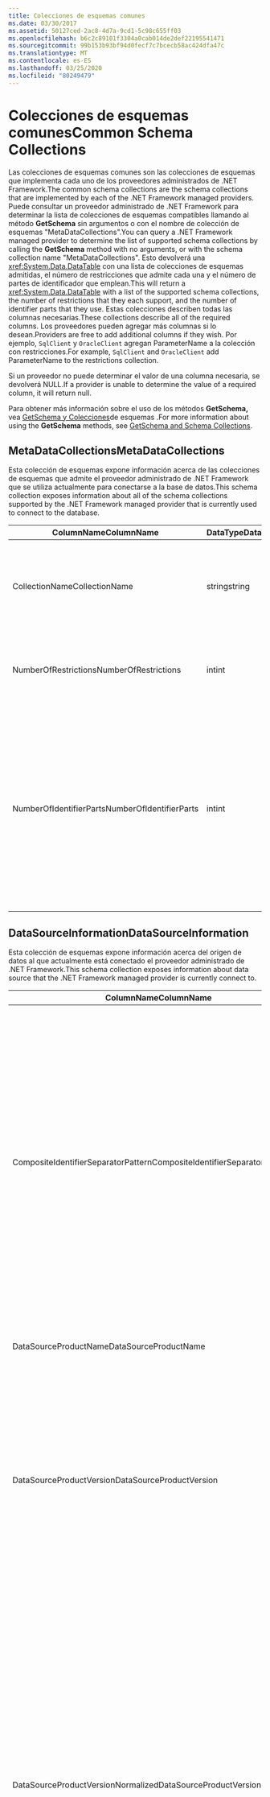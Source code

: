 ```yaml
---
title: Colecciones de esquemas comunes
ms.date: 03/30/2017
ms.assetid: 50127ced-2ac8-4d7a-9cd1-5c98c655ff03
ms.openlocfilehash: b6c2c89101f3304a0cab014de2def22195541471
ms.sourcegitcommit: 99b153b93bf94d0fecf7c7bcecb58ac424dfa47c
ms.translationtype: MT
ms.contentlocale: es-ES
ms.lasthandoff: 03/25/2020
ms.locfileid: "80249479"
---
```

# <a name="common-schema-collections"></a><span data-ttu-id="cfefd-102">Colecciones de esquemas comunes</span><span class="sxs-lookup"><span data-stu-id="cfefd-102">Common Schema Collections</span></span>
<span data-ttu-id="cfefd-103">Las colecciones de esquemas comunes son las colecciones de esquemas que implementa cada uno de los proveedores administrados de .NET Framework.</span><span class="sxs-lookup"><span data-stu-id="cfefd-103">The common schema collections are the schema collections that are implemented by each of the .NET Framework managed providers.</span></span> <span data-ttu-id="cfefd-104">Puede consultar un proveedor administrado de .NET Framework para determinar la lista de colecciones de esquemas compatibles llamando al método **GetSchema** sin argumentos o con el nombre de colección de esquemas "MetaDataCollections".</span><span class="sxs-lookup"><span data-stu-id="cfefd-104">You can query a .NET Framework managed provider to determine the list of supported schema collections by calling the **GetSchema** method with no arguments, or with the schema collection name "MetaDataCollections".</span></span> <span data-ttu-id="cfefd-105">Esto devolverá una <xref:System.Data.DataTable> con una lista de colecciones de esquemas admitidas, el número de restricciones que admite cada una y el número de partes de identificador que emplean.</span><span class="sxs-lookup"><span data-stu-id="cfefd-105">This will return a <xref:System.Data.DataTable> with a list of the supported schema collections, the number of restrictions that they each support, and the number of identifier parts that they use.</span></span> <span data-ttu-id="cfefd-106">Estas colecciones describen todas las columnas necesarias.</span><span class="sxs-lookup"><span data-stu-id="cfefd-106">These collections describe all of the required columns.</span></span> <span data-ttu-id="cfefd-107">Los proveedores pueden agregar más columnas si lo desean.</span><span class="sxs-lookup"><span data-stu-id="cfefd-107">Providers are free to add additional columns if they wish.</span></span> <span data-ttu-id="cfefd-108">Por ejemplo, `SqlClient` y `OracleClient` agregan ParameterName a la colección con restricciones.</span><span class="sxs-lookup"><span data-stu-id="cfefd-108">For example, `SqlClient` and `OracleClient` add ParameterName to the restrictions collection.</span></span>  
  
 <span data-ttu-id="cfefd-109">Si un proveedor no puede determinar el valor de una columna necesaria, se devolverá NULL.</span><span class="sxs-lookup"><span data-stu-id="cfefd-109">If a provider is unable to determine the value of a required column, it will return null.</span></span>  
  
 <span data-ttu-id="cfefd-110">Para obtener más información sobre el uso de los métodos **GetSchema,** vea [GetSchema y Colecciones](getschema-and-schema-collections.md)de esquemas .</span><span class="sxs-lookup"><span data-stu-id="cfefd-110">For more information about using the **GetSchema** methods, see [GetSchema and Schema Collections](getschema-and-schema-collections.md).</span></span>  
  
## <a name="metadatacollections"></a><span data-ttu-id="cfefd-111">MetaDataCollections</span><span class="sxs-lookup"><span data-stu-id="cfefd-111">MetaDataCollections</span></span>  
 <span data-ttu-id="cfefd-112">Esta colección de esquemas expone información acerca de las colecciones de esquemas que admite el proveedor administrado de .NET Framework que se utiliza actualmente para conectarse a la base de datos.</span><span class="sxs-lookup"><span data-stu-id="cfefd-112">This schema collection exposes information about all of the schema collections supported by the .NET Framework managed provider that is currently used to connect to the database.</span></span>  
  
|<span data-ttu-id="cfefd-113">ColumnName</span><span class="sxs-lookup"><span data-stu-id="cfefd-113">ColumnName</span></span>|<span data-ttu-id="cfefd-114">DataType</span><span class="sxs-lookup"><span data-stu-id="cfefd-114">DataType</span></span>|<span data-ttu-id="cfefd-115">Descripción</span><span class="sxs-lookup"><span data-stu-id="cfefd-115">Description</span></span>|  
|----------------|--------------|-----------------|  
|<span data-ttu-id="cfefd-116">CollectionName</span><span class="sxs-lookup"><span data-stu-id="cfefd-116">CollectionName</span></span>|<span data-ttu-id="cfefd-117">string</span><span class="sxs-lookup"><span data-stu-id="cfefd-117">string</span></span>|<span data-ttu-id="cfefd-118">El nombre de la colección que se va a pasar al método **GetSchema** para devolver la colección.</span><span class="sxs-lookup"><span data-stu-id="cfefd-118">The name of the collection to pass to the **GetSchema** method to return the collection.</span></span>|  
|<span data-ttu-id="cfefd-119">NumberOfRestrictions</span><span class="sxs-lookup"><span data-stu-id="cfefd-119">NumberOfRestrictions</span></span>|<span data-ttu-id="cfefd-120">int</span><span class="sxs-lookup"><span data-stu-id="cfefd-120">int</span></span>|<span data-ttu-id="cfefd-121">El número de restricciones que se pueden especificar para la colección.</span><span class="sxs-lookup"><span data-stu-id="cfefd-121">The number of restrictions that may be specified for the collection.</span></span>|  
|<span data-ttu-id="cfefd-122">NumberOfIdentifierParts</span><span class="sxs-lookup"><span data-stu-id="cfefd-122">NumberOfIdentifierParts</span></span>|<span data-ttu-id="cfefd-123">int</span><span class="sxs-lookup"><span data-stu-id="cfefd-123">int</span></span>|<span data-ttu-id="cfefd-124">El número de partes del identificador compuesto y nombre del objeto de base de datos.</span><span class="sxs-lookup"><span data-stu-id="cfefd-124">The number of parts in the composite identifier/database object name.</span></span> <span data-ttu-id="cfefd-125">Por ejemplo, en SQL Server, sería 3 para las tablas y 4 para las columnas.</span><span class="sxs-lookup"><span data-stu-id="cfefd-125">For example, in SQL Server, this would be 3 for tables and 4 for columns.</span></span> <span data-ttu-id="cfefd-126">En Oracle, sería 2 para las tablas y 3 para las columnas.</span><span class="sxs-lookup"><span data-stu-id="cfefd-126">In Oracle, it would be 2 for tables and 3 for columns.</span></span>|  
  
## <a name="datasourceinformation"></a><span data-ttu-id="cfefd-127">DataSourceInformation</span><span class="sxs-lookup"><span data-stu-id="cfefd-127">DataSourceInformation</span></span>  
 <span data-ttu-id="cfefd-128">Esta colección de esquemas expone información acerca del origen de datos al que actualmente está conectado el proveedor administrado de .NET Framework.</span><span class="sxs-lookup"><span data-stu-id="cfefd-128">This schema collection exposes information about data source that the .NET Framework managed provider is currently connect to.</span></span>  
  
|<span data-ttu-id="cfefd-129">ColumnName</span><span class="sxs-lookup"><span data-stu-id="cfefd-129">ColumnName</span></span>|<span data-ttu-id="cfefd-130">DataType</span><span class="sxs-lookup"><span data-stu-id="cfefd-130">DataType</span></span>|<span data-ttu-id="cfefd-131">Descripción</span><span class="sxs-lookup"><span data-stu-id="cfefd-131">Description</span></span>|  
|----------------|--------------|-----------------|  
|<span data-ttu-id="cfefd-132">CompositeIdentifierSeparatorPattern</span><span class="sxs-lookup"><span data-stu-id="cfefd-132">CompositeIdentifierSeparatorPattern</span></span>|<span data-ttu-id="cfefd-133">string</span><span class="sxs-lookup"><span data-stu-id="cfefd-133">string</span></span>|<span data-ttu-id="cfefd-134">La expresión regular que va a hacer corresponder los separadores compuestos en un identificador compuesto.</span><span class="sxs-lookup"><span data-stu-id="cfefd-134">The regular expression to match the composite separators in a composite identifier.</span></span> <span data-ttu-id="cfefd-135">Por ejemplo, "\\".</span><span class="sxs-lookup"><span data-stu-id="cfefd-135">For example, "\\."</span></span> <span data-ttu-id="cfefd-136">(para SQL Server)\@ \\o "&#124;."</span><span class="sxs-lookup"><span data-stu-id="cfefd-136">(for SQL Server) or "\@&#124;\\."</span></span> <span data-ttu-id="cfefd-137">(en Oracle).</span><span class="sxs-lookup"><span data-stu-id="cfefd-137">(for Oracle).</span></span><br /><br /> <span data-ttu-id="cfefd-138">Un identificador compuesto suele ser lo que se utiliza para un nombre de\@objeto de base de datos, por ejemplo: pubs.dbo.authors o pubs dbo.authors.</span><span class="sxs-lookup"><span data-stu-id="cfefd-138">A composite identifier is typically what is used for a database object name, for example: pubs.dbo.authors or pubs\@dbo.authors.</span></span><br /><br /> <span data-ttu-id="cfefd-139">Para SQL Server, use\\la expresión regular " .".</span><span class="sxs-lookup"><span data-stu-id="cfefd-139">For SQL Server, use the regular expression "\\.".</span></span> <span data-ttu-id="cfefd-140">Para OracleClient,\@ utilice \\"&#124;.".</span><span class="sxs-lookup"><span data-stu-id="cfefd-140">For OracleClient, use "\@&#124;\\.".</span></span><br /><br /> <span data-ttu-id="cfefd-141">En ODBC, utilice Catalog_name_seperator.</span><span class="sxs-lookup"><span data-stu-id="cfefd-141">For ODBC use the Catalog_name_seperator.</span></span><br /><br /> <span data-ttu-id="cfefd-142">En OLE DB, use DBLITERAL_CATALOG_SEPARATOR o DBLITERAL_SCHEMA_SEPARATOR.</span><span class="sxs-lookup"><span data-stu-id="cfefd-142">For OLE DB use DBLITERAL_CATALOG_SEPARATOR or DBLITERAL_SCHEMA_SEPARATOR.</span></span>|  
|<span data-ttu-id="cfefd-143">DataSourceProductName</span><span class="sxs-lookup"><span data-stu-id="cfefd-143">DataSourceProductName</span></span>|<span data-ttu-id="cfefd-144">string</span><span class="sxs-lookup"><span data-stu-id="cfefd-144">string</span></span>|<span data-ttu-id="cfefd-145">El nombre del producto al que tiene acceso el proveedor, por ejemplo, "Oracle" o "SQLServer".</span><span class="sxs-lookup"><span data-stu-id="cfefd-145">The name of the product accessed by the provider, such as "Oracle" or "SQLServer".</span></span>|  
|<span data-ttu-id="cfefd-146">DataSourceProductVersion</span><span class="sxs-lookup"><span data-stu-id="cfefd-146">DataSourceProductVersion</span></span>|<span data-ttu-id="cfefd-147">string</span><span class="sxs-lookup"><span data-stu-id="cfefd-147">string</span></span>|<span data-ttu-id="cfefd-148">Indica la versión del producto al que tiene acceso el proveedor, en el formato nativo de los orígenes de datos y no en el formato de Microsoft.</span><span class="sxs-lookup"><span data-stu-id="cfefd-148">Indicates the version of the product accessed by the provider, in the data sources native format and not in Microsoft format.</span></span><br /><br /> <span data-ttu-id="cfefd-149">En algunos casos, DataSourceProductVersion y DataSourceProductVersionNormalized tendrán el mismo valor.</span><span class="sxs-lookup"><span data-stu-id="cfefd-149">In some cases DataSourceProductVersion and DataSourceProductVersionNormalized will be the same value.</span></span> <span data-ttu-id="cfefd-150">En el caso de OLE DB y ODBC, serán siempre iguales dado que se asignan a la misma llamada de función en la API nativa subyacente.</span><span class="sxs-lookup"><span data-stu-id="cfefd-150">In the case of OLE DB and ODBC, these will always be the same as they are mapped to the same function call in the underlying native API.</span></span>|  
|<span data-ttu-id="cfefd-151">DataSourceProductVersionNormalized</span><span class="sxs-lookup"><span data-stu-id="cfefd-151">DataSourceProductVersionNormalized</span></span>|<span data-ttu-id="cfefd-152">string</span><span class="sxs-lookup"><span data-stu-id="cfefd-152">string</span></span>|<span data-ttu-id="cfefd-153">Una versión normalizada del origen de datos, de forma que se puede comparar con `String.Compare()`.</span><span class="sxs-lookup"><span data-stu-id="cfefd-153">A normalized version for the data source, such that it can be compared with `String.Compare()`.</span></span> <span data-ttu-id="cfefd-154">Su formato es coherente con todas las versiones del proveedor para evitar que la versión 10 se clasifique entre la versión 1 y la versión 2.</span><span class="sxs-lookup"><span data-stu-id="cfefd-154">The format of this is consistent for all versions of the provider to prevent version 10 from sorting between version 1 and version 2.</span></span><br /><br /> <span data-ttu-id="cfefd-155">Por ejemplo, el proveedor de Oracle utiliza un formato de "nn.nn.nn.nn.nn.nn" para su versión normalizada, lo que hace que un origen de datos de Oracle 8i devuelva "08.01.07.04.01".</span><span class="sxs-lookup"><span data-stu-id="cfefd-155">For example, the Oracle provider uses a format of "nn.nn.nn.nn.nn" for its normalized version, which causes an Oracle 8i data source to return "08.01.07.04.01".</span></span> <span data-ttu-id="cfefd-156">SQL ServerSQL Server usa el formato típico de Microsoft "nn.nn.nnnn".</span><span class="sxs-lookup"><span data-stu-id="cfefd-156">SQL Server uses the typical Microsoft "nn.nn.nnnn" format.</span></span><br /><br /> <span data-ttu-id="cfefd-157">En algunos casos, DataSourceProductVersion y DataSourceProductVersionNormalized tendrán el mismo valor.</span><span class="sxs-lookup"><span data-stu-id="cfefd-157">In some cases, DataSourceProductVersion and DataSourceProductVersionNormalized will be the same value.</span></span> <span data-ttu-id="cfefd-158">En el caso de OLE DB y ODBC, serán siempre iguales dado que se asignan a la misma llamada de función en la API nativa subyacente.</span><span class="sxs-lookup"><span data-stu-id="cfefd-158">In the case of OLE DB and ODBC these will always be the same as they are mapped to the same function call in the underlying native API.</span></span>|  
|<span data-ttu-id="cfefd-159">GroupByBehavior</span><span class="sxs-lookup"><span data-stu-id="cfefd-159">GroupByBehavior</span></span>|<xref:System.Data.Common.GroupByBehavior>|<span data-ttu-id="cfefd-160">Especifica la relación entre las columnas de una cláusula GROUP BY y las columnas no agregadas de la lista de selección.</span><span class="sxs-lookup"><span data-stu-id="cfefd-160">Specifies the relationship between the columns in a GROUP BY clause and the non-aggregated columns in the select list.</span></span>|  
|<span data-ttu-id="cfefd-161">IdentifierPattern</span><span class="sxs-lookup"><span data-stu-id="cfefd-161">IdentifierPattern</span></span>|<span data-ttu-id="cfefd-162">string</span><span class="sxs-lookup"><span data-stu-id="cfefd-162">string</span></span>|<span data-ttu-id="cfefd-163">Expresión regular que crea una correspondencia con un identificador y con un valor de coincidencia del identificador.</span><span class="sxs-lookup"><span data-stu-id="cfefd-163">A regular expression that matches an identifier and has a match value of the identifier.</span></span> <span data-ttu-id="cfefd-164">Por ejemplo, "[A-Za-z0-9_#$]".</span><span class="sxs-lookup"><span data-stu-id="cfefd-164">For example "[A-Za-z0-9_#$]".</span></span>|  
|<span data-ttu-id="cfefd-165">IdentifierCase</span><span class="sxs-lookup"><span data-stu-id="cfefd-165">IdentifierCase</span></span>|<xref:System.Data.Common.IdentifierCase>|<span data-ttu-id="cfefd-166">Indica si los identificadores que no se incluyen entre comillas se usan con distinción de mayúsculas y minúsculas o no.</span><span class="sxs-lookup"><span data-stu-id="cfefd-166">Indicates whether non-quoted identifiers are treated as case sensitive or not.</span></span>|  
|<span data-ttu-id="cfefd-167">OrderByColumnsInSelect</span><span class="sxs-lookup"><span data-stu-id="cfefd-167">OrderByColumnsInSelect</span></span>|<span data-ttu-id="cfefd-168">bool</span><span class="sxs-lookup"><span data-stu-id="cfefd-168">bool</span></span>|<span data-ttu-id="cfefd-169">Especifica si las columnas de una cláusula ORDER BY deben estar en la lista de selección.</span><span class="sxs-lookup"><span data-stu-id="cfefd-169">Specifies whether columns in an ORDER BY clause must be in the select list.</span></span> <span data-ttu-id="cfefd-170">Un valor de true indica que es necesario que estén en la lista de selección; un valor de false indica que no es necesario que estén en la lista de selección.</span><span class="sxs-lookup"><span data-stu-id="cfefd-170">A value of true indicates that they are required to be in the select list, a value of false indicates that they are not required to be in the select list.</span></span>|  
|<span data-ttu-id="cfefd-171">ParameterMarkerFormat</span><span class="sxs-lookup"><span data-stu-id="cfefd-171">ParameterMarkerFormat</span></span>|<span data-ttu-id="cfefd-172">string</span><span class="sxs-lookup"><span data-stu-id="cfefd-172">string</span></span>|<span data-ttu-id="cfefd-173">Una cadena de formato que representa cómo dar formato a un parámetro.</span><span class="sxs-lookup"><span data-stu-id="cfefd-173">A format string that represents how to format a parameter.</span></span><br /><br /> <span data-ttu-id="cfefd-174">Si el origen de datos admite parámetros con nombre, el primer marcador de posición de esta cadena debe estar donde se debe dar formato al nombre del parámetro.</span><span class="sxs-lookup"><span data-stu-id="cfefd-174">If named parameters are supported by the data source, the first placeholder in this string should be where the parameter name should be formatted.</span></span><br /><br /> <span data-ttu-id="cfefd-175">Por ejemplo, si el origen de datos espera que los parámetros se{0}nombren y prefijen un ':' esto sería ": ".</span><span class="sxs-lookup"><span data-stu-id="cfefd-175">For example, if the data source expects parameters to be named and prefixed with an ':' this would be ":{0}".</span></span> <span data-ttu-id="cfefd-176">Cuando se formatea con un nombre de parámetro de "p1", la cadena resultante es ":p1".</span><span class="sxs-lookup"><span data-stu-id="cfefd-176">When formatting this with a parameter name of "p1" the resulting string is ":p1".</span></span><br /><br /> <span data-ttu-id="cfefd-177">Si el origen de datos espera que\@los parámetros tengan el prefijo '{0}', pero los nombres ya\@los incluyen, esto\@sería ' ', y el resultado de dar formato a un parámetro denominado " p1" simplemente sería " p1".</span><span class="sxs-lookup"><span data-stu-id="cfefd-177">If the data source expects parameters to be prefixed with the '\@', but the names already include them, this would be '{0}', and the result of formatting a parameter named "\@p1" would simply be "\@p1".</span></span><br /><br /> <span data-ttu-id="cfefd-178">Para los orígenes de datos que no esperan parámetros con nombre y esperan el uso del carácter '?', la cadena de formato se puede especificar como simplemente '?', lo que omitiría el nombre del parámetro.</span><span class="sxs-lookup"><span data-stu-id="cfefd-178">For data sources that do not expect named parameters and expect the use of the '?' character, the format string can be specified as simply '?', which would ignore the parameter name.</span></span> <span data-ttu-id="cfefd-179">Para OLE DB devolvemos '?'.</span><span class="sxs-lookup"><span data-stu-id="cfefd-179">For OLE DB we return '?'.</span></span>|  
|<span data-ttu-id="cfefd-180">ParameterMarkerPattern</span><span class="sxs-lookup"><span data-stu-id="cfefd-180">ParameterMarkerPattern</span></span>|<span data-ttu-id="cfefd-181">string</span><span class="sxs-lookup"><span data-stu-id="cfefd-181">string</span></span>|<span data-ttu-id="cfefd-182">Una expresión regular que crea una correspondencia con un marcador de parámetro.</span><span class="sxs-lookup"><span data-stu-id="cfefd-182">A regular expression that matches a parameter marker.</span></span> <span data-ttu-id="cfefd-183">Tendrá un valor de correspondencia del nombre del parámetro, si lo hay.</span><span class="sxs-lookup"><span data-stu-id="cfefd-183">It will have a match value of the parameter name, if any.</span></span><br /><br /> <span data-ttu-id="cfefd-184">Por ejemplo, si los parámetros\@con nombre se admiten con un carácter de entrada\@' ' que se incluirá en el nombre del parámetro, esto sería: "( [A-Za-z0-9_$-]\*)".</span><span class="sxs-lookup"><span data-stu-id="cfefd-184">For example, if named parameters are supported with an '\@' lead-in character that will be included in the parameter name, this would be: "(\@[A-Za-z0-9_$#]\*)".</span></span><br /><br /> <span data-ttu-id="cfefd-185">Sin embargo, si los parámetros con nombre se admiten con un ':' como el carácter de entrada principal y no\*forma parte del nombre del parámetro, esto sería: ":([A-Za-z0-9_$-] )".</span><span class="sxs-lookup"><span data-stu-id="cfefd-185">However, if named parameters are supported with a ':' as the lead-in character and it is not part of the parameter name, this would be: ":([A-Za-z0-9_$#]\*)".</span></span><br /><br /> <span data-ttu-id="cfefd-186">Por supuesto, si el origen de datos no admite parámetros con nombre, esto sería simplemente "?".</span><span class="sxs-lookup"><span data-stu-id="cfefd-186">Of course, if the data source doesn't support named parameters, this would simply be "?".</span></span>|  
|<span data-ttu-id="cfefd-187">ParameterNameMaxLength</span><span class="sxs-lookup"><span data-stu-id="cfefd-187">ParameterNameMaxLength</span></span>|<span data-ttu-id="cfefd-188">int</span><span class="sxs-lookup"><span data-stu-id="cfefd-188">int</span></span>|<span data-ttu-id="cfefd-189">La longitud máxima del nombre del parámetro en caracteres.</span><span class="sxs-lookup"><span data-stu-id="cfefd-189">The maximum length of a parameter name in characters.</span></span> <span data-ttu-id="cfefd-190">Visual Studio espera que si se admiten nombres de parámetros, el valor mínimo de la longitud máxima sea 30 caracteres.</span><span class="sxs-lookup"><span data-stu-id="cfefd-190">Visual Studio expects that if parameter names are supported, the minimum value for the maximum length is 30 characters.</span></span><br /><br /> <span data-ttu-id="cfefd-191">Si el origen de datos no admite parámetros con nombre, esta propiedad devuelve cero.</span><span class="sxs-lookup"><span data-stu-id="cfefd-191">If the data source does not support named parameters, this property returns zero.</span></span>|  
|<span data-ttu-id="cfefd-192">ParameterNamePattern</span><span class="sxs-lookup"><span data-stu-id="cfefd-192">ParameterNamePattern</span></span>|<span data-ttu-id="cfefd-193">string</span><span class="sxs-lookup"><span data-stu-id="cfefd-193">string</span></span>|<span data-ttu-id="cfefd-194">Una expresión regular que crea una correspondencia con los nombres de parámetros válidos.</span><span class="sxs-lookup"><span data-stu-id="cfefd-194">A regular expression that matches the valid parameter names.</span></span> <span data-ttu-id="cfefd-195">Según el origen de datos, existen diferentes reglas respecto a los caracteres que se pueden utilizar en los nombres de parámetros.</span><span class="sxs-lookup"><span data-stu-id="cfefd-195">Different data sources have different rules regarding the characters that may be used for parameter names.</span></span><br /><br /> <span data-ttu-id="cfefd-196">Visual Studio espera que si se admiten nombres de parámetros, los caracteres "\p{Lu}\p{Ll}\p{Lt}\p{Lm}\p{Lo}\p{Nl}\p{Nd}" son el juego mínimo de caracteres admitidos que son válidos en nombres de parámetros.</span><span class="sxs-lookup"><span data-stu-id="cfefd-196">Visual Studio expects that if parameter names are supported, the characters "\p{Lu}\p{Ll}\p{Lt}\p{Lm}\p{Lo}\p{Nl}\p{Nd}" are the minimum supported set of characters that are valid for parameter names.</span></span>|  
|<span data-ttu-id="cfefd-197">QuotedIdentifierPattern</span><span class="sxs-lookup"><span data-stu-id="cfefd-197">QuotedIdentifierPattern</span></span>|<span data-ttu-id="cfefd-198">string</span><span class="sxs-lookup"><span data-stu-id="cfefd-198">string</span></span>|<span data-ttu-id="cfefd-199">Una expresión regular que crea una correspondencia con un identificador incluido entre comillas y que tiene un valor de correspondencia del propio identificador sin las comillas.</span><span class="sxs-lookup"><span data-stu-id="cfefd-199">A regular expression that matches a quoted identifier and has a match value of the identifier itself without the quotes.</span></span> <span data-ttu-id="cfefd-200">Por ejemplo, si el origen de datos utiliza comillas dobles para identificar identificadores entrecomillados, esto sería: "(([-&#124;\\ \\"")\\")".</span><span class="sxs-lookup"><span data-stu-id="cfefd-200">For example, if the data source used double-quotes to identify quoted identifiers, this would be: "(([^\\"]&#124;\\"\\")\*)".</span></span>|  
|<span data-ttu-id="cfefd-201">QuotedIdentifierCase</span><span class="sxs-lookup"><span data-stu-id="cfefd-201">QuotedIdentifierCase</span></span>|<xref:System.Data.Common.IdentifierCase>|<span data-ttu-id="cfefd-202">Indica si los identificadores incluidos entre comillas se tratan o no como con diferenciación entre mayúsculas y minúsculas.</span><span class="sxs-lookup"><span data-stu-id="cfefd-202">Indicates whether quoted identifiers are treated as case sensitive or not.</span></span>|  
|<span data-ttu-id="cfefd-203">StatementSeparatorPattern</span><span class="sxs-lookup"><span data-stu-id="cfefd-203">StatementSeparatorPattern</span></span>|<span data-ttu-id="cfefd-204">string</span><span class="sxs-lookup"><span data-stu-id="cfefd-204">string</span></span>|<span data-ttu-id="cfefd-205">Una expresión regular que crea una correspondencia con el separador de instrucciones.</span><span class="sxs-lookup"><span data-stu-id="cfefd-205">A regular expression that matches the statement separator.</span></span>|  
|<span data-ttu-id="cfefd-206">StringLiteralPattern</span><span class="sxs-lookup"><span data-stu-id="cfefd-206">StringLiteralPattern</span></span>|<span data-ttu-id="cfefd-207">string</span><span class="sxs-lookup"><span data-stu-id="cfefd-207">string</span></span>|<span data-ttu-id="cfefd-208">Una expresión regular que crea una correspondencia con un literal de cadena y que tiene un valor de correspondencia del propio literal.</span><span class="sxs-lookup"><span data-stu-id="cfefd-208">A regular expression that matches a string literal and has a match value of the literal itself.</span></span> <span data-ttu-id="cfefd-209">Por ejemplo, si el origen de datos utiliza comillas simples para identificar cadenas, esto sería: "(((['']&#124;'')\*')"'</span><span class="sxs-lookup"><span data-stu-id="cfefd-209">For example, if the data source used single-quotes to identify strings, this would be: "('([^']&#124;'')\*')"'</span></span>|  
|<span data-ttu-id="cfefd-210">SupportedJoinOperators</span><span class="sxs-lookup"><span data-stu-id="cfefd-210">SupportedJoinOperators</span></span>|<xref:System.Data.Common.SupportedJoinOperators>|<span data-ttu-id="cfefd-211">Especifica los tipos de instrucciones de unión SQL que admite el origen de datos.</span><span class="sxs-lookup"><span data-stu-id="cfefd-211">Specifies what types of SQL join statements are supported by the data source.</span></span>|  
  
## <a name="datatypes"></a><span data-ttu-id="cfefd-212">DataTypes</span><span class="sxs-lookup"><span data-stu-id="cfefd-212">DataTypes</span></span>  
 <span data-ttu-id="cfefd-213">Esta colección de esquemas expone información acerca de los tipos de datos que admite la base de datos a la que está conectado actualmente el proveedor de datos de .NET Framework.</span><span class="sxs-lookup"><span data-stu-id="cfefd-213">This schema collection exposes information about the data types that are supported by the database that the .NET Framework managed provider is currently connected to.</span></span>  
  
|<span data-ttu-id="cfefd-214">ColumnName</span><span class="sxs-lookup"><span data-stu-id="cfefd-214">ColumnName</span></span>|<span data-ttu-id="cfefd-215">DataType</span><span class="sxs-lookup"><span data-stu-id="cfefd-215">DataType</span></span>|<span data-ttu-id="cfefd-216">Descripción</span><span class="sxs-lookup"><span data-stu-id="cfefd-216">Description</span></span>|  
|----------------|--------------|-----------------|  
|<span data-ttu-id="cfefd-217">TypeName</span><span class="sxs-lookup"><span data-stu-id="cfefd-217">TypeName</span></span>|<span data-ttu-id="cfefd-218">string</span><span class="sxs-lookup"><span data-stu-id="cfefd-218">string</span></span>|<span data-ttu-id="cfefd-219">El nombre del tipo de datos específico del proveedor.</span><span class="sxs-lookup"><span data-stu-id="cfefd-219">The provider-specific data type name.</span></span>|  
|<span data-ttu-id="cfefd-220">ProviderDbType</span><span class="sxs-lookup"><span data-stu-id="cfefd-220">ProviderDbType</span></span>|<span data-ttu-id="cfefd-221">int</span><span class="sxs-lookup"><span data-stu-id="cfefd-221">int</span></span>|<span data-ttu-id="cfefd-222">El valor de tipo específico del proveedor que se debe usar al especificar el tipo de un parámetro.</span><span class="sxs-lookup"><span data-stu-id="cfefd-222">The provider-specific type value that should be used when specifying a parameter's type.</span></span> <span data-ttu-id="cfefd-223">Por ejemplo, SqlDbType.Money u OracleType.Blob.</span><span class="sxs-lookup"><span data-stu-id="cfefd-223">For example, SqlDbType.Money or OracleType.Blob.</span></span>|  
|<span data-ttu-id="cfefd-224">ColumnSize</span><span class="sxs-lookup"><span data-stu-id="cfefd-224">ColumnSize</span></span>|<span data-ttu-id="cfefd-225">long</span><span class="sxs-lookup"><span data-stu-id="cfefd-225">long</span></span>|<span data-ttu-id="cfefd-226">La longitud de una columna o parámetro no numérico hace referencia a la longitud máxima o a la longitud que ha definido el proveedor para este tipo.</span><span class="sxs-lookup"><span data-stu-id="cfefd-226">The length of a non-numeric column or parameter refers to either the maximum or the length defined for this type by the provider.</span></span><br /><br /> <span data-ttu-id="cfefd-227">En datos de caracteres, es la longitud máxima o definida en unidades por el origen de datos.</span><span class="sxs-lookup"><span data-stu-id="cfefd-227">For character data, this is the maximum or defined length in units, defined by the data source.</span></span> <span data-ttu-id="cfefd-228">Oracle tiene el concepto de especificar una longitud y, a continuación, el tamaño de almacenamiento real en algunos tipos de datos de caracteres.</span><span class="sxs-lookup"><span data-stu-id="cfefd-228">Oracle has the concept of specifying a length and then specifying the actual storage size for some character data types.</span></span> <span data-ttu-id="cfefd-229">Esto solo define la longitud en unidades en Oracle.</span><span class="sxs-lookup"><span data-stu-id="cfefd-229">This defines only the length in units for Oracle.</span></span><br /><br /> <span data-ttu-id="cfefd-230">En los tipos de datos de fecha y hora, es la longitud de la representación de cadena (suponiendo la precisión máxima permitida del componente de segundos decimales).</span><span class="sxs-lookup"><span data-stu-id="cfefd-230">For date-time data types, this is the length of the string representation (assuming the maximum allowed precision of the fractional seconds component).</span></span><br /><br /> <span data-ttu-id="cfefd-231">Si el tipo de datos es numérico, se corresponde al límite superior de la precisión máxima del tipo de datos.</span><span class="sxs-lookup"><span data-stu-id="cfefd-231">If the data type is numeric, this is the upper bound on the maximum precision of the data type.</span></span>|  
|<span data-ttu-id="cfefd-232">CreateFormat</span><span class="sxs-lookup"><span data-stu-id="cfefd-232">CreateFormat</span></span>|<span data-ttu-id="cfefd-233">string</span><span class="sxs-lookup"><span data-stu-id="cfefd-233">string</span></span>|<span data-ttu-id="cfefd-234">La cadena de formato que representa cómo agregar esta columna a una instrucción de definición de datos, como CREATE TABLE.</span><span class="sxs-lookup"><span data-stu-id="cfefd-234">Format string that represents how to add this column to a data definition statement, such as CREATE TABLE.</span></span> <span data-ttu-id="cfefd-235">Cada elemento de la matriz CreateParameter se debe representar con un "marcador de parámetro" en la cadena de formato.</span><span class="sxs-lookup"><span data-stu-id="cfefd-235">Each element in the CreateParameter array should be represented by a "parameter marker" in the format string.</span></span><br /><br /> <span data-ttu-id="cfefd-236">Por ejemplo, el tipo de datos SQL DECIMAL necesita una precisión y una escala.</span><span class="sxs-lookup"><span data-stu-id="cfefd-236">For example, the SQL data type DECIMAL needs a precision and a scale.</span></span> <span data-ttu-id="cfefd-237">En este caso, la cadena de{0}{1}formato sería "DECIMAL( , )".</span><span class="sxs-lookup"><span data-stu-id="cfefd-237">In this case, the format string would be "DECIMAL({0},{1})".</span></span>|  
|<span data-ttu-id="cfefd-238">CreateParameters</span><span class="sxs-lookup"><span data-stu-id="cfefd-238">CreateParameters</span></span>|<span data-ttu-id="cfefd-239">string</span><span class="sxs-lookup"><span data-stu-id="cfefd-239">string</span></span>|<span data-ttu-id="cfefd-240">Los parámetros de creación que se deben especificar al crear una columna de este tipo de datos.</span><span class="sxs-lookup"><span data-stu-id="cfefd-240">The creation parameters that must be specified when creating a column of this data type.</span></span> <span data-ttu-id="cfefd-241">Cada parámetro de creación se muestra en la cadena, separado por una coma en el orden en que se suministran.</span><span class="sxs-lookup"><span data-stu-id="cfefd-241">Each creation parameter is listed in the string, separated by a comma in the order they are to be supplied.</span></span><br /><br /> <span data-ttu-id="cfefd-242">Por ejemplo, el tipo de datos SQL DECIMAL necesita una precisión y una escala.</span><span class="sxs-lookup"><span data-stu-id="cfefd-242">For example, the SQL data type DECIMAL needs a precision and a scale.</span></span> <span data-ttu-id="cfefd-243">En este caso, los parámetros de creación deben contener la cadena "precisión, escala".</span><span class="sxs-lookup"><span data-stu-id="cfefd-243">In this case, the creation parameters should contain the string "precision, scale".</span></span><br /><br /> <span data-ttu-id="cfefd-244">En un comando de texto para crear una columna DECIMAL con una precisión de 10 y{0}{1}una escala de 2, el valor de la columna CreateFormat podría ser DECIMAL( , )" y la especificación de tipo completa sería DECIMAL(10,2).</span><span class="sxs-lookup"><span data-stu-id="cfefd-244">In a text command to create a DECIMAL column with a precision of 10 and a scale of 2, the value of the CreateFormat column might be DECIMAL({0},{1})" and the complete type specification would be DECIMAL(10,2).</span></span>|  
|<span data-ttu-id="cfefd-245">DataType</span><span class="sxs-lookup"><span data-stu-id="cfefd-245">DataType</span></span>|<span data-ttu-id="cfefd-246">string</span><span class="sxs-lookup"><span data-stu-id="cfefd-246">string</span></span>|<span data-ttu-id="cfefd-247">El nombre del tipo de datos de .NET Framework.</span><span class="sxs-lookup"><span data-stu-id="cfefd-247">The name of the .NET Framework type of the data type.</span></span>|  
|<span data-ttu-id="cfefd-248">IsAutoincrementable</span><span class="sxs-lookup"><span data-stu-id="cfefd-248">IsAutoincrementable</span></span>|<span data-ttu-id="cfefd-249">bool</span><span class="sxs-lookup"><span data-stu-id="cfefd-249">bool</span></span>|<span data-ttu-id="cfefd-250">true: los valores de este tipo de datos pueden ser de incremento automático.</span><span class="sxs-lookup"><span data-stu-id="cfefd-250">true—Values of this data type may be auto-incrementing.</span></span><br /><br /> <span data-ttu-id="cfefd-251">false: los valores de este tipo de datos podrían no ser de incremento automático.</span><span class="sxs-lookup"><span data-stu-id="cfefd-251">false—Values of this data type may not be auto-incrementing.</span></span><br /><br /> <span data-ttu-id="cfefd-252">Tenga en cuenta que esto simplemente indica si una columna de este tipo de datos podría ser de incremento automático, no que todas las columnas de este tipo lo sean.</span><span class="sxs-lookup"><span data-stu-id="cfefd-252">Note that this merely indicates whether a column of this data type may be auto-incrementing, not that all columns of this type are auto-incrementing.</span></span>|  
|<span data-ttu-id="cfefd-253">IsBestMatch</span><span class="sxs-lookup"><span data-stu-id="cfefd-253">IsBestMatch</span></span>|<span data-ttu-id="cfefd-254">bool</span><span class="sxs-lookup"><span data-stu-id="cfefd-254">bool</span></span>|<span data-ttu-id="cfefd-255">true: el tipo de datos es la mejor coincidencia entre todos los tipos de datos del almacén de datos y el tipo de datos de .NET Framework que indica el valor de la columna DataType.</span><span class="sxs-lookup"><span data-stu-id="cfefd-255">true—The data type is the best match between all data types in the data store and the .NET Framework data type indicated by the value in the DataType column.</span></span><br /><br /> <span data-ttu-id="cfefd-256">false: el tipo de datos no es la mejor coincidencia.</span><span class="sxs-lookup"><span data-stu-id="cfefd-256">false—The data type is not the best match.</span></span><br /><br /> <span data-ttu-id="cfefd-257">En cada conjunto de filas en las que el valor de la columna DataType sea el mismo, la columna IsBestMatch solo se establece en true en una fila.</span><span class="sxs-lookup"><span data-stu-id="cfefd-257">For each set of rows in which the value of the DataType column is the same, the IsBestMatch column is set to true in only one row.</span></span>|  
|<span data-ttu-id="cfefd-258">IsCaseSensitive</span><span class="sxs-lookup"><span data-stu-id="cfefd-258">IsCaseSensitive</span></span>|<span data-ttu-id="cfefd-259">bool</span><span class="sxs-lookup"><span data-stu-id="cfefd-259">bool</span></span>|<span data-ttu-id="cfefd-260">true: el tipo de datos es de tipo carácter y distingue entre mayúsculas y minúsculas.</span><span class="sxs-lookup"><span data-stu-id="cfefd-260">true—The data type is a character type and is case-sensitive.</span></span><br /><br /> <span data-ttu-id="cfefd-261">false: el tipo de datos no es de tipo carácter y no distingue entre mayúsculas y minúsculas.</span><span class="sxs-lookup"><span data-stu-id="cfefd-261">false—The data type is not a character type or is not case-sensitive.</span></span>|  
|<span data-ttu-id="cfefd-262">IsFixedLength</span><span class="sxs-lookup"><span data-stu-id="cfefd-262">IsFixedLength</span></span>|<span data-ttu-id="cfefd-263">bool</span><span class="sxs-lookup"><span data-stu-id="cfefd-263">bool</span></span>|<span data-ttu-id="cfefd-264">true: las columnas de este tipo de datos creadas con el lenguaje de definición de datos (DDL) serán de longitud fija.</span><span class="sxs-lookup"><span data-stu-id="cfefd-264">true—Columns of this data type created by the data definition language (DDL) will be of fixed length.</span></span><br /><br /> <span data-ttu-id="cfefd-265">false: las columnas de este tipo de datos creadas con la DDL serán de longitud variable.</span><span class="sxs-lookup"><span data-stu-id="cfefd-265">false—Columns of this data type created by the DDL will be of variable length.</span></span><br /><br /> <span data-ttu-id="cfefd-266">DBNull.Value: no se sabe si el proveedor asignará este campo con una columna de longitud fija o variable.</span><span class="sxs-lookup"><span data-stu-id="cfefd-266">DBNull.Value—It is not known whether the provider will map this field with a fixed-length or variable-length column.</span></span>|  
|<span data-ttu-id="cfefd-267">IsFixedPrecisionScale</span><span class="sxs-lookup"><span data-stu-id="cfefd-267">IsFixedPrecisionScale</span></span>|<span data-ttu-id="cfefd-268">bool</span><span class="sxs-lookup"><span data-stu-id="cfefd-268">bool</span></span>|<span data-ttu-id="cfefd-269">true: el tipo de datos tiene una precisión y escala fijas.</span><span class="sxs-lookup"><span data-stu-id="cfefd-269">true—The data type has a fixed precision and scale.</span></span><br /><br /> <span data-ttu-id="cfefd-270">false: el tipo de datos no tiene una precisión y escala fijas.</span><span class="sxs-lookup"><span data-stu-id="cfefd-270">false—The data type does not have a fixed precision and scale.</span></span>|  
|<span data-ttu-id="cfefd-271">IsLong</span><span class="sxs-lookup"><span data-stu-id="cfefd-271">IsLong</span></span>|<span data-ttu-id="cfefd-272">bool</span><span class="sxs-lookup"><span data-stu-id="cfefd-272">bool</span></span>|<span data-ttu-id="cfefd-273">true: el tipo de datos contiene datos muy largos; la definición de datos muy largos es específica del proveedor.</span><span class="sxs-lookup"><span data-stu-id="cfefd-273">true—The data type contains very long data; the definition of very long data is provider-specific.</span></span><br /><br /> <span data-ttu-id="cfefd-274">false: el tipo de datos no contiene datos muy largos.</span><span class="sxs-lookup"><span data-stu-id="cfefd-274">false—The data type does not contain very long data.</span></span>|  
|<span data-ttu-id="cfefd-275">IsNullable</span><span class="sxs-lookup"><span data-stu-id="cfefd-275">IsNullable</span></span>|<span data-ttu-id="cfefd-276">bool</span><span class="sxs-lookup"><span data-stu-id="cfefd-276">bool</span></span>|<span data-ttu-id="cfefd-277">true: el tipo de datos acepta valores NULL.</span><span class="sxs-lookup"><span data-stu-id="cfefd-277">true—The data type is nullable.</span></span><br /><br /> <span data-ttu-id="cfefd-278">false: el tipo de datos no acepta valores NULL.</span><span class="sxs-lookup"><span data-stu-id="cfefd-278">false—The data type is not nullable.</span></span><br /><br /> <span data-ttu-id="cfefd-279">DBNull.Value: no se sabe si el tipo de datos acepta valores NULL.</span><span class="sxs-lookup"><span data-stu-id="cfefd-279">DBNull.Value—It is not known whether the data type is nullable.</span></span>|  
|<span data-ttu-id="cfefd-280">IsSearchable</span><span class="sxs-lookup"><span data-stu-id="cfefd-280">IsSearchable</span></span>|<span data-ttu-id="cfefd-281">bool</span><span class="sxs-lookup"><span data-stu-id="cfefd-281">bool</span></span>|<span data-ttu-id="cfefd-282">true: el tipo de datos se puede utilizar en una cláusula WHERE con cualquier operador, excepto con el predicado LIKE.</span><span class="sxs-lookup"><span data-stu-id="cfefd-282">true—The data type can be used in a WHERE clause with any operator except the LIKE predicate.</span></span><br /><br /> <span data-ttu-id="cfefd-283">false: el tipo de datos no se puede utilizar en una cláusula WHERE con ningún operador, excepto con el predicado LIKE.</span><span class="sxs-lookup"><span data-stu-id="cfefd-283">false—The data type cannot be used in a WHERE clause with any operator except the LIKE predicate.</span></span>|  
|<span data-ttu-id="cfefd-284">IsSearchableWithLike</span><span class="sxs-lookup"><span data-stu-id="cfefd-284">IsSearchableWithLike</span></span>|<span data-ttu-id="cfefd-285">bool</span><span class="sxs-lookup"><span data-stu-id="cfefd-285">bool</span></span>|<span data-ttu-id="cfefd-286">true: el tipo de datos se puede utilizar con el predicado LIKE</span><span class="sxs-lookup"><span data-stu-id="cfefd-286">true—The data type can be used with the LIKE predicate</span></span><br /><br /> <span data-ttu-id="cfefd-287">false: el tipo de datos no se puede utilizar con el predicado LIKE.</span><span class="sxs-lookup"><span data-stu-id="cfefd-287">false—The data type cannot be used with the LIKE predicate.</span></span>|  
|<span data-ttu-id="cfefd-288">IsUnsigned</span><span class="sxs-lookup"><span data-stu-id="cfefd-288">IsUnsigned</span></span>|<span data-ttu-id="cfefd-289">bool</span><span class="sxs-lookup"><span data-stu-id="cfefd-289">bool</span></span>|<span data-ttu-id="cfefd-290">true: el tipo de datos es sin signo.</span><span class="sxs-lookup"><span data-stu-id="cfefd-290">true—The data type is unsigned.</span></span><br /><br /> <span data-ttu-id="cfefd-291">false: el tipo de datos es con signo.</span><span class="sxs-lookup"><span data-stu-id="cfefd-291">false—The data type is signed.</span></span><br /><br /> <span data-ttu-id="cfefd-292">DBNull.Value: no es aplicable al tipo de datos.</span><span class="sxs-lookup"><span data-stu-id="cfefd-292">DBNull.Value—Not applicable to data type.</span></span>|  
|<span data-ttu-id="cfefd-293">MaximumScale</span><span class="sxs-lookup"><span data-stu-id="cfefd-293">MaximumScale</span></span>|<span data-ttu-id="cfefd-294">short</span><span class="sxs-lookup"><span data-stu-id="cfefd-294">short</span></span>|<span data-ttu-id="cfefd-295">Si el indicador de tipos es un tipo numérico, es el número máximo de dígitos permitidos a la derecha del separador decimal.</span><span class="sxs-lookup"><span data-stu-id="cfefd-295">If the type indicator is a numeric type, this is the maximum number of digits allowed to the right of the decimal point.</span></span> <span data-ttu-id="cfefd-296">De lo contrario, es DBNull.Value.</span><span class="sxs-lookup"><span data-stu-id="cfefd-296">Otherwise, this is DBNull.Value.</span></span>|  
|<span data-ttu-id="cfefd-297">MinimumScale</span><span class="sxs-lookup"><span data-stu-id="cfefd-297">MinimumScale</span></span>|<span data-ttu-id="cfefd-298">short</span><span class="sxs-lookup"><span data-stu-id="cfefd-298">short</span></span>|<span data-ttu-id="cfefd-299">Si el indicador de tipos es un tipo numérico, es el número mínimo de dígitos permitidos a la derecha del separador decimal.</span><span class="sxs-lookup"><span data-stu-id="cfefd-299">If the type indicator is a numeric type, this is the minimum number of digits allowed to the right of the decimal point.</span></span> <span data-ttu-id="cfefd-300">De lo contrario, es DBNull.Value.</span><span class="sxs-lookup"><span data-stu-id="cfefd-300">Otherwise, this is DBNull.Value.</span></span>|  
|<span data-ttu-id="cfefd-301">IsConcurrencyType</span><span class="sxs-lookup"><span data-stu-id="cfefd-301">IsConcurrencyType</span></span>|<span data-ttu-id="cfefd-302">bool</span><span class="sxs-lookup"><span data-stu-id="cfefd-302">bool</span></span>|<span data-ttu-id="cfefd-303">true: la base de datos actualiza el tipo de datos cada vez que cambia la fila y el valor de la columna es diferente de todos los valores anteriores.</span><span class="sxs-lookup"><span data-stu-id="cfefd-303">true – the data type is updated by the database every time the row is changed and the value of the column is different from all previous values</span></span><br /><br /> <span data-ttu-id="cfefd-304">false: la base de datos no actualiza el tipo de datos cada vez que cambia la fila.</span><span class="sxs-lookup"><span data-stu-id="cfefd-304">false – the data type is note updated by the database every time the row is changed</span></span><br /><br /> <span data-ttu-id="cfefd-305">DBNull.Value: la base de datos no admite este tipo de datos.</span><span class="sxs-lookup"><span data-stu-id="cfefd-305">DBNull.Value – the database does not support this type of data type</span></span>|  
|<span data-ttu-id="cfefd-306">IsLiteralSupported</span><span class="sxs-lookup"><span data-stu-id="cfefd-306">IsLiteralSupported</span></span>|<span data-ttu-id="cfefd-307">bool</span><span class="sxs-lookup"><span data-stu-id="cfefd-307">bool</span></span>|<span data-ttu-id="cfefd-308">true: el tipo de datos se puede expresar como un literal.</span><span class="sxs-lookup"><span data-stu-id="cfefd-308">true – the data type can be expressed as a literal</span></span><br /><br /> <span data-ttu-id="cfefd-309">false: el tipo de datos no se puede expresar como un literal.</span><span class="sxs-lookup"><span data-stu-id="cfefd-309">false – the data type can not be expressed as a literal</span></span>|  
|<span data-ttu-id="cfefd-310">LiteralPrefix</span><span class="sxs-lookup"><span data-stu-id="cfefd-310">LiteralPrefix</span></span>|<span data-ttu-id="cfefd-311">string</span><span class="sxs-lookup"><span data-stu-id="cfefd-311">string</span></span>|<span data-ttu-id="cfefd-312">El prefijo aplicado a un literal dado.</span><span class="sxs-lookup"><span data-stu-id="cfefd-312">The prefix applied to a given literal.</span></span>|  
|<span data-ttu-id="cfefd-313">LiteralSuffix</span><span class="sxs-lookup"><span data-stu-id="cfefd-313">LiteralSuffix</span></span>|<span data-ttu-id="cfefd-314">string</span><span class="sxs-lookup"><span data-stu-id="cfefd-314">string</span></span>|<span data-ttu-id="cfefd-315">El sufijo aplicado a un literal dado.</span><span class="sxs-lookup"><span data-stu-id="cfefd-315">The suffix applied to a given literal.</span></span>|  
|<span data-ttu-id="cfefd-316">NativeDataType</span><span class="sxs-lookup"><span data-stu-id="cfefd-316">NativeDataType</span></span>|<span data-ttu-id="cfefd-317">String</span><span class="sxs-lookup"><span data-stu-id="cfefd-317">String</span></span>|<span data-ttu-id="cfefd-318">NativeDataType es una columna específica de OLE DB para la exposición del tipo de datos de OLE DB.</span><span class="sxs-lookup"><span data-stu-id="cfefd-318">NativeDataType is an OLE DB specific column for exposing the OLE DB type of the data type .</span></span>|  
  
## <a name="restrictions"></a><span data-ttu-id="cfefd-319">Restricciones</span><span class="sxs-lookup"><span data-stu-id="cfefd-319">Restrictions</span></span>  
 <span data-ttu-id="cfefd-320">Esta colección de esquemas expone información acerca de las restricciones que admite el proveedor administrado de .NET Framework que está actualmente conectado a la base de datos.</span><span class="sxs-lookup"><span data-stu-id="cfefd-320">This schema collection exposed information about the restrictions that are supported by the .NET Framework managed provider that is currently used to connect to the database.</span></span>  
  
|<span data-ttu-id="cfefd-321">ColumnName</span><span class="sxs-lookup"><span data-stu-id="cfefd-321">ColumnName</span></span>|<span data-ttu-id="cfefd-322">DataType</span><span class="sxs-lookup"><span data-stu-id="cfefd-322">DataType</span></span>|<span data-ttu-id="cfefd-323">Descripción</span><span class="sxs-lookup"><span data-stu-id="cfefd-323">Description</span></span>|  
|----------------|--------------|-----------------|  
|<span data-ttu-id="cfefd-324">CollectionName</span><span class="sxs-lookup"><span data-stu-id="cfefd-324">CollectionName</span></span>|<span data-ttu-id="cfefd-325">string</span><span class="sxs-lookup"><span data-stu-id="cfefd-325">string</span></span>|<span data-ttu-id="cfefd-326">El nombre de la colección a la que se aplican estas restricciones.</span><span class="sxs-lookup"><span data-stu-id="cfefd-326">The name of the collection that these restrictions apply to.</span></span>|  
|<span data-ttu-id="cfefd-327">RestrictionName</span><span class="sxs-lookup"><span data-stu-id="cfefd-327">RestrictionName</span></span>|<span data-ttu-id="cfefd-328">string</span><span class="sxs-lookup"><span data-stu-id="cfefd-328">string</span></span>|<span data-ttu-id="cfefd-329">El nombre de la restricción en la colección.</span><span class="sxs-lookup"><span data-stu-id="cfefd-329">The name of the restriction in the collection.</span></span>|  
|<span data-ttu-id="cfefd-330">RestrictionDefault</span><span class="sxs-lookup"><span data-stu-id="cfefd-330">RestrictionDefault</span></span>|<span data-ttu-id="cfefd-331">string</span><span class="sxs-lookup"><span data-stu-id="cfefd-331">string</span></span>|<span data-ttu-id="cfefd-332">ignorado.</span><span class="sxs-lookup"><span data-stu-id="cfefd-332">Ignored.</span></span>|  
|<span data-ttu-id="cfefd-333">RestrictionNumber</span><span class="sxs-lookup"><span data-stu-id="cfefd-333">RestrictionNumber</span></span>|<span data-ttu-id="cfefd-334">int</span><span class="sxs-lookup"><span data-stu-id="cfefd-334">int</span></span>|<span data-ttu-id="cfefd-335">La ubicación real de las restricciones de colecciones en la que se encuentra esta restricción en particular.</span><span class="sxs-lookup"><span data-stu-id="cfefd-335">The actual location in the collections restrictions that this particular restriction falls in.</span></span>|  
  
## <a name="reservedwords"></a><span data-ttu-id="cfefd-336">ReservedWords</span><span class="sxs-lookup"><span data-stu-id="cfefd-336">ReservedWords</span></span>  
 <span data-ttu-id="cfefd-337">Esta colección de esquemas expone información sobre las palabras que reserva la base de datos a la que está conectado actualmente el proveedor de datos de .NET Framework.</span><span class="sxs-lookup"><span data-stu-id="cfefd-337">This schema collection exposes information about the words that are reserved by the database that the .NET Framework managed provider that is currently connected to.</span></span>  
  
|<span data-ttu-id="cfefd-338">ColumnName</span><span class="sxs-lookup"><span data-stu-id="cfefd-338">ColumnName</span></span>|<span data-ttu-id="cfefd-339">DataType</span><span class="sxs-lookup"><span data-stu-id="cfefd-339">DataType</span></span>|<span data-ttu-id="cfefd-340">Descripción</span><span class="sxs-lookup"><span data-stu-id="cfefd-340">Description</span></span>|  
|----------------|--------------|-----------------|  
|<span data-ttu-id="cfefd-341">ReservedWord</span><span class="sxs-lookup"><span data-stu-id="cfefd-341">ReservedWord</span></span>|<span data-ttu-id="cfefd-342">string</span><span class="sxs-lookup"><span data-stu-id="cfefd-342">string</span></span>|<span data-ttu-id="cfefd-343">Palabra reservada específica del proveedor.</span><span class="sxs-lookup"><span data-stu-id="cfefd-343">Provider specific reserved word.</span></span>|  
  
## <a name="see-also"></a><span data-ttu-id="cfefd-344">Vea también</span><span class="sxs-lookup"><span data-stu-id="cfefd-344">See also</span></span>

- [<span data-ttu-id="cfefd-345">Recuperar información del esquema de la base de datos</span><span class="sxs-lookup"><span data-stu-id="cfefd-345">Retrieving Database Schema Information</span></span>](retrieving-database-schema-information.md)
- [<span data-ttu-id="cfefd-346">GetSchema y colecciones de esquema</span><span class="sxs-lookup"><span data-stu-id="cfefd-346">GetSchema and Schema Collections</span></span>](getschema-and-schema-collections.md)
- [<span data-ttu-id="cfefd-347">Información general sobre ADO.NET</span><span class="sxs-lookup"><span data-stu-id="cfefd-347">ADO.NET Overview</span></span>](ado-net-overview.md)

